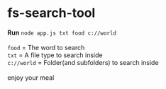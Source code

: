 # fs-search-tool
<b>Run</b> ```node app.js txt food c://world``` <br><br>
`food` = The word to search<br>
`txt` = A file type to search inside<br>
`c://world` = Folder(and subfolders) to search inside<br><br>
enjoy your meal
